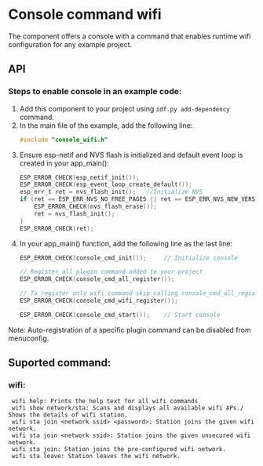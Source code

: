 # Console command wifi
The component offers a console with a command that enables runtime wifi configuration for any example project.

## API

### Steps to enable console in an example code:
1. Add this component to your project using ```idf.py add-dependency``` command.
2. In the main file of the example, add the following line:
    ```c
    #include "console_wifi.h"
    ```
3. Ensure esp-netif and NVS flash is initialized and default event loop is created in your app_main():
    ```c
    ESP_ERROR_CHECK(esp_netif_init());
    ESP_ERROR_CHECK(esp_event_loop_create_default());
    esp_err_t ret = nvs_flash_init();   //Initialize NVS
    if (ret == ESP_ERR_NVS_NO_FREE_PAGES || ret == ESP_ERR_NVS_NEW_VERSION_FOUND) {
        ESP_ERROR_CHECK(nvs_flash_erase());
        ret = nvs_flash_init();
    }
    ESP_ERROR_CHECK(ret);
    ```
4. In your app_main() function, add the following line as the last line:
    ```c
    ESP_ERROR_CHECK(console_cmd_init());     // Initialize console

    // Register all plugin command added to your project
    ESP_ERROR_CHECK(console_cmd_all_register());

    // To register only wifi command skip calling console_cmd_all_register()
    ESP_ERROR_CHECK(console_cmd_wifi_register());

    ESP_ERROR_CHECK(console_cmd_start());    // Start console
    ```

Note: Auto-registration of a specific plugin command can be disabled from menuconfig.

## Suported command:

### wifi:
```
 wifi help: Prints the help text for all wifi commands
 wifi show network/sta: Scans and displays all available wifi APs./ Shows the details of wifi station.
 wifi sta join <network ssid> <password>: Station joins the given wifi network.
 wifi sta join <network ssid>: Station joins the given unsecured wifi network.
 wifi sta join: Station joins the pre-configured wifi network.
 wifi sta leave: Station leaves the wifi network.
 ```
